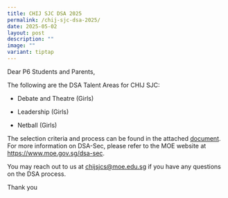 ```yaml
---
title: CHIJ SJC DSA 2025
permalink: /chij-sjc-dsa-2025/
date: 2025-05-02
layout: post
description: ""
image: ""
variant: tiptap
---
```

<p>Dear P6 Students and Parents,</p>
<p>The following are the DSA Talent Areas for CHIJ SJC:</p>
<ul data-tight="true" class="tight">
<li>
<p>Debate and Theatre (Girls)</p>
</li>
<li>
<p>Leadership (Girls)</p>
</li>
<li>
<p>Netball (Girls)</p>
</li>
</ul>
<p>The selection criteria and process can be found in the attached <a href="/files/Resources/Announcements/dsa_2025_2nd_may.pdf" rel="noopener nofollow" target="_blank">document</a>.
For more information on DSA-Sec, please refer to the MOE website at <a href="https://www.moe.gov.sg/dsa-sec" rel="noopener nofollow" target="_blank">https://www.moe.gov.sg/dsa-sec</a>.</p>
<p>You may reach out to us at <a href="https://www.chijstjosephsconvent.moe.edu.sg/files/Resources/Announcements/To_be_Uploaded_on_Sch_Website_DSA_2024.pdf" rel="noopener noreferrer nofollow" target="_blank"><u>chijsjcs@moe.edu.sg</u></a> if
you have any questions on the DSA process.</p>
<p>Thank you</p>
<p></p>